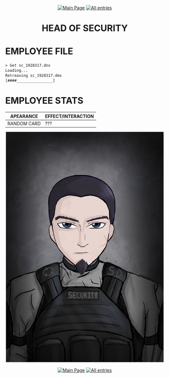 <p align=center>    <a href="../../../">
        <img src="https://img.shields.io/badge/GO_TO-MAIN_PAGE-ffffff?style=for-the-badge&labelColor=000000&color=ffffff" title="Main Page" style="cursor: pointer;"/></a>
    <a href="../../tree">
        <img src="https://img.shields.io/badge/GO_TO-ALL_ENTRIES-ffffff?style=for-the-badge&labelColor=000000&color=ffffff" title="All entries" style="cursor: pointer;"></a>
</p>
<h1 align="center">HEAD OF SECURITY</h1>

# EMPLOYEE FILE

```
> Get sc_1928317.dnx
Loading...
Retreaving sc_1928317.dmx
[####________________]
```

# EMPLOYEE STATS

| APEARANCE | EFFECT/INTERACTION |
| - | - |
| RANDOM CARD | ??? |

<p align="center">
    <img src="../../../assets/images/characters/GenSecurity.png" title="Head of security" width="500"/>
</p>
<p align=center>    <a href="../../../">
        <img src="https://img.shields.io/badge/GO_TO-MAIN_PAGE-ffffff?style=for-the-badge&labelColor=000000&color=ffffff" title="Main Page" style="cursor: pointer;"/></a>
    <a href="../../tree">
        <img src="https://img.shields.io/badge/GO_TO-ALL_ENTRIES-ffffff?style=for-the-badge&labelColor=000000&color=ffffff" title="All entries" style="cursor: pointer;"></a>
</p>